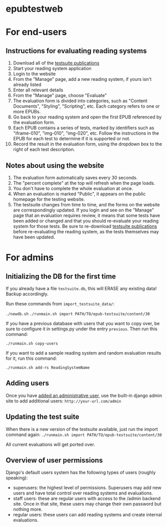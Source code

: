 epubtestweb
========

For end-users
==============

Instructions for evaluating reading systems
------------------------------------

1. Download all of the [testsuite publications](http://epubtest.org/testsuite/)
2. Start your reading system application
3. Login to the website
4. From the "Manage" page, add a new reading system, if yours isn't already listed
5. Enter all relevant details
6. From the "Manage" page, choose "Evaluate"
7. The evaluation form is divided into categories, such as "Content Documents", "Styling", "Scripting", etc. Each category refers to one or more EPUBs.
8. Go back to your reading system and open the first EPUB referenced by the evaluation form.
9. Each EPUB contains a series of tests, marked by identifiers such as "iframe-010", "img-010", "img-020", etc. Follow the instructions in the EPUB for each test to determine if it is supported or not. 
10. Record the result in the evaluation form, using the dropdown box to the right of each test description.

Notes about using the website
-----------------------------

1. The evaluation form automatically saves every 30 seconds.
2. The "percent complete" at the top will refresh when the page loads.
3. You don't have to complete the whole evaluation at once.
4. When an evaluation is marked "Public", it appears on the public homepage for the testing website.
5. The testsuite changes from time to time, and the forms on the website are correspondingly updated. If you login and see on the "Manage" page that an evaluation requires review, it means that some tests have been added or changed and that you should re-evaluate your reading system for those tests. Be sure to re-download [testsuite publications](http://epubtest.org/testsuite/) before re-evaluating the reading system, as the tests themselves may have been updated.


For admins
==========

Initializing the DB for the first time
---------------------------------
If you already have a file `testsuite.db`, this will ERASE any existing data! Backup accordingly.

Run these commands from `import_testsuite_data/`:

`./newdb.sh`
`./runmain.sh import PATH/TO/epub-testsuite/content/30`

If you have a previous database with users that you want to copy over, be sure to configure it in settings.py under the entry `previous`. Then run this command:

`./runmain.sh copy-users`

If you want to add a sample reading system and random evaluation results for it, run this command:

`./runmain.sh add-rs ReadingSystemName`


Adding users
------------
Once you have [added an administrative user](https://docs.djangoproject.com/en/dev/ref/django-admin/#createsuperuser), use the built-in django admin site to add additional users:
`http://your-url.com/admin`


Updating the test suite
---------------
When there is a new version of the testsuite available, just run the import command again:
`./runmain.sh import PATH/TO/epub-testsuite/content/30`

All current evaluations will get ported over.

Overview of user permissions
-------------
Django's default users system has the following types of users (roughly speaking):

* superusers: the highest level of permissions. Superusers may add new users and have total control over reading systems and evaluations.
* staff users: these are regular users with access to the /admin backend site. Once in that site, these users may change their own password but  nothing more.
* regular users: these users can add reading systems and create internal evaluations.


